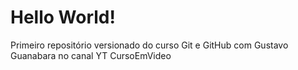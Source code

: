 # Hello World!
 Primeiro repositório versionado do curso Git e GitHub com Gustavo Guanabara no canal YT CursoEmVideo
